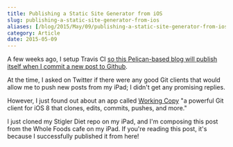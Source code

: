 ```yaml
---
title: Publishing a Static Site Generator from iOS
slug: publishing-a-static-site-generator-from-ios
aliases: [/blog/2015/May/09/publishing-a-static-site-generator-from-ios/]
category: Article
date: 2015-05-09
---
```


A few weeks ago, I setup Travis CI [so this Pelican-based blog will publish itself when I commit a new post to Github](http://stiglerdiet.com/blog/2015/Mar/27/auto-deploying-stigler-diet-with-travis-ci/).

At the time, I asked on Twitter if there were any good Git clients that would allow me to push new posts from my iPad; I didn't get any promising replies.

However, I just found out about an app called [Working Copy](http://workingcopyapp.com) "a powerful Git client for iOS 8 that clones, edits, commits, pushes, and more."

I just cloned my Stigler Diet repo on my iPad, and I'm composing this post from the Whole Foods cafe on my iPad. If you're reading this post, it's because I successfully published it from here!